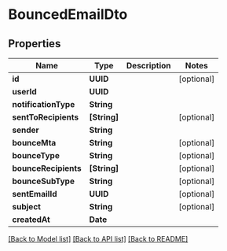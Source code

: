 # BouncedEmailDto

## Properties
Name | Type | Description | Notes
------------ | ------------- | ------------- | -------------
**id** | **UUID** |  | [optional] 
**userId** | **UUID** |  | 
**notificationType** | **String** |  | 
**sentToRecipients** | **[String]** |  | [optional] 
**sender** | **String** |  | 
**bounceMta** | **String** |  | [optional] 
**bounceType** | **String** |  | [optional] 
**bounceRecipients** | **[String]** |  | [optional] 
**bounceSubType** | **String** |  | [optional] 
**sentEmailId** | **UUID** |  | [optional] 
**subject** | **String** |  | [optional] 
**createdAt** | **Date** |  | 

[[Back to Model list]](../README#documentation-for-models) [[Back to API list]](../README#documentation-for-api-endpoints) [[Back to README]](../README)


